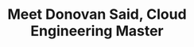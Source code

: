 ---
title: Meet Donovan Said, Cloud Engineering Master
tags: [External Post, Bio, Cloudreach]
style: fill
color: info
description: A bio piece for the Cloudreach Blog.
external_url: https://cloudreach.com/en/blog/meet-donovan-said-cloud-engineering-master/
---